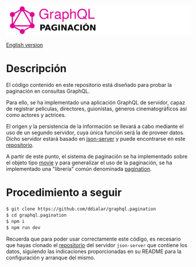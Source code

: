 ![GraphQL - Header](img/repo-header.png)

[English version](README.EN.md)

# Descripción

El código contenido en este repositorio está diseñado para probar la paginación en consultas GraphQL.

Para ello, se ha implementado una aplicación GraphQL de servidor, capaz de registrar películas, directores, guionistas, géneros cinematográficos así como actores y actrices.

El origen y la persistencia de la información se llevará a cabo mediante el uso de un segundo servidor, cuya única función será la de proveer datos. Dicho servidor estará basado en [json-server](https://github.com/typicode/json-server) y puede encontrarse en este [repositorio](https://github.com/ddialar/js.json-server.movies).

A partir de este punto, el sistema de paginación se ha implementado sobre el objeto tipo [movie](src/graphql/models/movie.type.js) y para generalizar el uso de la paginación, se ha implementado una "librería" común denominada [pagination](src/graphql/shared/pagination.js).

# Procedimiento a seguir

```sh
$ git clone https://github.com/ddialar/graphql.pagination
$ cd graphql.pagination
$ npm i
$ npm run dev
```

Recuerda que para poder usar correctamente este código, es necesario que hayas clonado el [repositorio](https://github.com/ddialar/js.json-server.movies) del servidor `json-server` que contiene los datos, siguiendo las indicaciones proporcionadas en su README para la configuración y arranque del mismo.